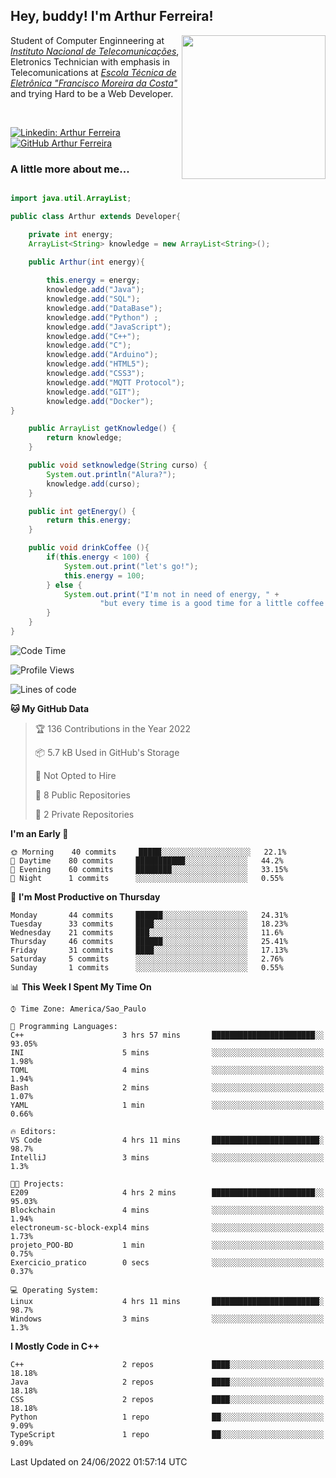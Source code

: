 <h2> Hey, buddy! I'm Arthur Ferreira!</h2>
<img align='right' src="https://media.giphy.com/media/ule4vhcY1xEKQ/giphy.gif" width="230">
<p>Student of Computer Enginneering at  <em><a href="https://inatel.br/home/" target="_blank">Instituto Nacional de Telecomunicações</a></em>, Eletronics Technician with emphasis in Telecomunications at <em><a href="https://www.etefmc.com.br" target="_blank">Escola Técnica de Eletrônica "Francisco Moreira da Costa"</a></em> and trying Hard to be a Web Developer.
</p></br>

[![Linkedin: Arthur Ferreira](https://img.shields.io/badge/-Arthur%20Ferreira%20Silva-blue?style=flat-square&logo=Linkedin&logoColor=white&link=https://www.linkedin.com/in/ArthurFerreiraSilva/)]( www.linkedin.com/in/ArthurFerreiraSilva)
[![GitHub Arthur Ferreira](https://img.shields.io/github/followers/arthur-ngdi?label=follow&style=social)](https://github.com/arthur-ngdi)


### A little more about me...  

``` Java

import java.util.ArrayList;

public class Arthur extends Developer{

    private int energy;
    ArrayList<String> knowledge = new ArrayList<String>();

    public Arthur(int energy){
        
        this.energy = energy;
        knowledge.add("Java");
        knowledge.add("SQL");
        knowledge.add("DataBase");
        knowledge.add("Python") ;
        knowledge.add("JavaScript");
        knowledge.add("C++");
        knowledge.add("C");
        knowledge.add("Arduino");
        knowledge.add("HTML5");
        knowledge.add("CSS3");
        knowledge.add("MQTT Protocol");
        knowledge.add("GIT");
        knowledge.add("Docker");
}

    public ArrayList getKnowledge() {
        return knowledge;
    }

    public void setknowledge(String curso) {
        System.out.println("Alura?");
        knowledge.add(curso);
    }

    public int getEnergy() {
        return this.energy;
    }

    public void drinkCoffee (){
        if(this.energy < 100) {
            System.out.print("let's go!");
            this.energy = 100;
        } else {
            System.out.print("I'm not in need of energy, " +
                    "but every time is a good time for a little coffee!");
        }
    }
}

```
<!--START_SECTION:waka-->
![Code Time](http://img.shields.io/badge/Code%20Time-63%20hrs%2059%20mins-blue)

![Profile Views](http://img.shields.io/badge/Profile%20Views-1-blue)

![Lines of code](https://img.shields.io/badge/From%20Hello%20World%20I%27ve%20Written-21%20Thousand%20lines%20of%20code-blue)

**🐱 My GitHub Data** 

> 🏆 136 Contributions in the Year 2022
 > 
> 📦 5.7 kB Used in GitHub's Storage 
 > 
> 🚫 Not Opted to Hire
 > 
> 📜 8 Public Repositories 
 > 
> 🔑 2 Private Repositories  
 > 
**I'm an Early 🐤** 

```text
🌞 Morning    40 commits     █████░░░░░░░░░░░░░░░░░░░░   22.1% 
🌆 Daytime    80 commits     ███████████░░░░░░░░░░░░░░   44.2% 
🌃 Evening    60 commits     ████████░░░░░░░░░░░░░░░░░   33.15% 
🌙 Night      1 commits      ░░░░░░░░░░░░░░░░░░░░░░░░░   0.55%

```
📅 **I'm Most Productive on Thursday** 

```text
Monday       44 commits     ██████░░░░░░░░░░░░░░░░░░░   24.31% 
Tuesday      33 commits     ████░░░░░░░░░░░░░░░░░░░░░   18.23% 
Wednesday    21 commits     ███░░░░░░░░░░░░░░░░░░░░░░   11.6% 
Thursday     46 commits     ██████░░░░░░░░░░░░░░░░░░░   25.41% 
Friday       31 commits     ████░░░░░░░░░░░░░░░░░░░░░   17.13% 
Saturday     5 commits      ░░░░░░░░░░░░░░░░░░░░░░░░░   2.76% 
Sunday       1 commits      ░░░░░░░░░░░░░░░░░░░░░░░░░   0.55%

```


📊 **This Week I Spent My Time On** 

```text
⌚︎ Time Zone: America/Sao_Paulo

💬 Programming Languages: 
C++                      3 hrs 57 mins       ███████████████████████░░   93.05% 
INI                      5 mins              ░░░░░░░░░░░░░░░░░░░░░░░░░   1.98% 
TOML                     4 mins              ░░░░░░░░░░░░░░░░░░░░░░░░░   1.94% 
Bash                     2 mins              ░░░░░░░░░░░░░░░░░░░░░░░░░   1.07% 
YAML                     1 min               ░░░░░░░░░░░░░░░░░░░░░░░░░   0.66%

🔥 Editors: 
VS Code                  4 hrs 11 mins       ████████████████████████░   98.7% 
IntelliJ                 3 mins              ░░░░░░░░░░░░░░░░░░░░░░░░░   1.3%

🐱‍💻 Projects: 
E209                     4 hrs 2 mins        ███████████████████████░░   95.03% 
Blockchain               4 mins              ░░░░░░░░░░░░░░░░░░░░░░░░░   1.94% 
electroneum-sc-block-expl4 mins              ░░░░░░░░░░░░░░░░░░░░░░░░░   1.73% 
projeto_POO-BD           1 min               ░░░░░░░░░░░░░░░░░░░░░░░░░   0.75% 
Exercicio_pratico        0 secs              ░░░░░░░░░░░░░░░░░░░░░░░░░   0.37%

💻 Operating System: 
Linux                    4 hrs 11 mins       ████████████████████████░   98.7% 
Windows                  3 mins              ░░░░░░░░░░░░░░░░░░░░░░░░░   1.3%

```

**I Mostly Code in C++** 

```text
C++                      2 repos             ████░░░░░░░░░░░░░░░░░░░░░   18.18% 
Java                     2 repos             ████░░░░░░░░░░░░░░░░░░░░░   18.18% 
CSS                      2 repos             ████░░░░░░░░░░░░░░░░░░░░░   18.18% 
Python                   1 repo              ██░░░░░░░░░░░░░░░░░░░░░░░   9.09% 
TypeScript               1 repo              ██░░░░░░░░░░░░░░░░░░░░░░░   9.09%

```



 Last Updated on 24/06/2022 01:57:14 UTC
<!--END_SECTION:waka-->
